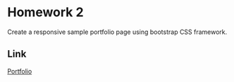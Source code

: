 # Homework 2
Create a responsive sample portfolio page using bootstrap CSS framework.
## Link
[Portfolio](https://terry0532.github.io/Homework_2/)